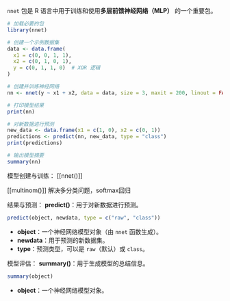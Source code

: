 `nnet` 包是 R 语言中用于训练和使用**多层前馈神经网络（MLP）** 的一个重要包。

```r
# 加载必要的包
library(nnet)

# 创建一个示例数据集
data <- data.frame(
  x1 = c(0, 0, 1, 1),
  x2 = c(0, 1, 0, 1),
  y = c(0, 1, 1, 0)  # XOR 逻辑
)

# 创建并训练神经网络
nn <- nnet(y ~ x1 + x2, data = data, size = 3, maxit = 200, linout = FALSE)

# 打印模型结果
print(nn)

# 对新数据进行预测
new_data <- data.frame(x1 = c(1, 0), x2 = c(0, 1))
predictions <- predict(nn, new_data, type = "class")
print(predictions)

# 输出模型摘要
summary(nn)
```

模型创建与训练：
[[nnet()]]

[[multinom()]] 解决多分类问题，softmax回归



结果与预测：
**predict()**：用于对新数据进行预测。
  ```r
  predict(object, newdata, type = c("raw", "class"))
  ```

  - **object**：一个神经网络模型对象（由 `nnet` 函数生成）。
  - **newdata**：用于预测的新数据集。
  - **type**：预测类型，可以是 `raw`（默认）或 `class`。

模型评估：
**summary()**：用于生成模型的总结信息。
  ```r
  summary(object)
  ```
  - **object**：一个神经网络模型对象。



